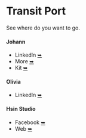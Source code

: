 # Transit Port
See where do you want to go.

#### Johann
  * LinkedIn [➥](https://www.linkedin.com/in/paint1024)
  * More [➥](https://paint1024.github.io)
  * Kit [➥](https://paint1024.github.io/kit)

#### Olivia
  * LinkedIn [➥](https://www.linkedin.com/in/dance0508)

#### Hsin Studio
  * Facebook [➥](https://www.facebook.com/hsindance)
  * Web [➥](https://hsinstudio.carrd.co)
